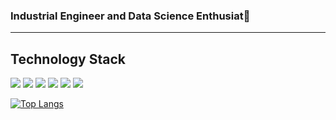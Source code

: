 ### Industrial Engineer and Data Science Enthusiat👋 

---

## Technology Stack

![](https://img.shields.io/badge/Python-code-3776AB?style=for-the-badge&logo=Python&logoColor=white&labelColor=212121)
![](https://img.shields.io/badge/TensorFlow-tool-FF6F00?style=for-the-badge&logo=TensorFlow&logoColor=white&labelColor=212121)
![](https://img.shields.io/badge/Keras-tool-D00000?style=for-the-badge&logo=Keras&logoColor=white&labelColor=212121)
![](https://img.shields.io/badge/Scikit_learn-tool-F7931E?style=for-the-badge&logo=Scikit-learn&logoColor=white&labelColor=212121)
![](https://img.shields.io/badge/Power_BI-tool-F2C811?style=for-the-badge&logo=Power-BI&logoColor=white&labelColor=212121)
![](https://img.shields.io/badge/Streamlit-tool-FF4B4B?style=for-the-badge&logo=Streamlit&logoColor=white&labelColor=212121)
<!---
![](https://img.shields.io/badge/JavaScript-code-F7DF1E?style=for-the-badge&logo=JavaScript&logoColor=white&labelColor=212121)
![](https://img.shields.io/badge/HTML5-code-E34F26?style=for-the-badge&logo=HTML5&logoColor=white&labelColor=212121)
![](https://img.shields.io/badge/CSS3-code-1572B6?style=for-the-badge&logo=CSS3&logoColor=white&labelColor=212121)
![](https://img.shields.io/badge/Django-tool-092E20?style=for-the-badge&logo=Django&logoColor=white&labelColor=212121)
![](https://img.shields.io/badge/PostgreSQL-tool-336791?style=for-the-badge&logo=PostgreSQL&logoColor=white&labelColor=212121)
-->

[![Top Langs](https://github-readme-stats.vercel.app/api/top-langs/?username=david-bustos&layout=compact&theme=dark&hide=Jupyter%20Notebook)](https://github.com/anuraghazra/github-readme-stats)



<!--
![Hey there, I'm Cyris. I'm a software developer, a maker and infosec enthusiast. Check out my work](https://github.com/CyrisXD/CyrisXD/raw/master/bio.gif)

<img src='https://random-memer.herokuapp.com/' title="Meme" alt="Please refresh the page if the meme doesn't show up." width="400" align="right">

<img src='https://random-memer.herokuapp.com/' title="Meme" alt="Please refresh the page if the meme doesn't show up." width="400" align="center">

**David-Bustos/David-Bustos** is a ✨ _special_ ✨ repository because its `README.md` (this file) appears on your GitHub profile.

Here are some ideas to get you started:

- 🔭 I’m currently working on ...
- 🌱 I’m currently learning ...
- 👯 I’m looking to collaborate on ...
- 🤔 I’m looking for help with ...
- 💬 Ask me about ...
- 📫 How to reach me: ...
- 😄 Pronouns: ...
- ⚡ Fun fact: ...
-->
